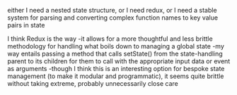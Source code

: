 either I need a nested state structure, or I need redux, or I need a stable system for parsing and converting complex function names to key value pairs in state

I think Redux is the way
    -it allows for a more thoughtful and less brittle methodology for handling what boils down to managing a global state
    -my way entails passing a method that calls setState() from the state-handling parent to its children for them to call with the appropriate input data or event as arguments
        -though I think this is an interesting option for bespoke state management (to make it modular and programmatic), it seems quite brittle without taking extreme, probably unnecessarily close care